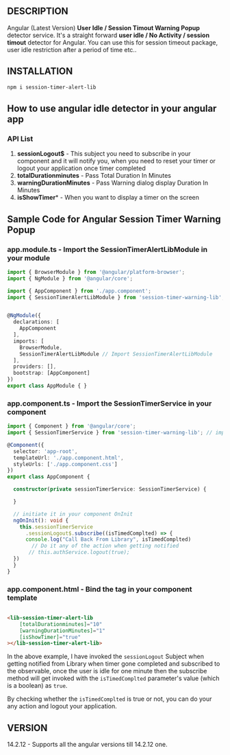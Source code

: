 ## DESCRIPTION
Angular (Latest Version) **User Idle / Session Timout Warning Popup** detector service. It's a straight forward **user idle / No Activity / session timout** detector for Angular. You can use this for session timeout package, user idle restriction after a period of time etc..


## INSTALLATION
```sh
npm i session-timer-alert-lib
```

## How to use angular idle detector in your angular app

### API List
1. **sessionLogout$** - This subject you need to subscribe in your component and it will notify you, when you need to reset your timer or logout your application once timer completed
2. **totalDurationminutes** - Pass Total Duration In Minutes
1. **warningDurationMinutes** - Pass Warning dialog display Duration In Minutes
1. **isShowTimer*** - When you want to display a timer on the screen


## Sample Code for Angular Session Timer Warning Popup

### app.module.ts - Import the SessionTimerAlertLibModule in your module

```typescript
import { BrowserModule } from '@angular/platform-browser';
import { NgModule } from '@angular/core';

import { AppComponent } from './app.component';
import { SessionTimerAlertLibModule } from 'session-timer-warning-lib';


@NgModule({
  declarations: [
    AppComponent
  ],
  imports: [
    BrowserModule,
    SessionTimerAlertLibModule // Import SessionTimerAlertLibModule
  ],
  providers: [], 
  bootstrap: [AppComponent]
})
export class AppModule { }

```


### app.component.ts - Import the SessionTimerService in your component

```typescript
import { Component } from '@angular/core';
import { SessionTimerService } from 'session-timer-warning-lib'; // import SessionTimerService to your component

@Component({
  selector: 'app-root',
  templateUrl: './app.component.html',
  styleUrls: ['./app.component.css']
})
export class AppComponent {

  constructor(private sessionTimerService: SessionTimerService) {

  }

  // initiate it in your component OnInit
  ngOnInit(): void {
    this.sessionTimerService
      .sessionLogout$.subscribe((isTimedComplted) => {
      console.log("Call Back From Library", isTimedComplted)
        // Do it any of the action when getting notified
       // this.authService.logout(true);
  })
  }
}

```

### app.component.html - Bind the tag in your component template

```html

<lib-session-timer-alert-lib
    [totalDurationminutes]="10"
    [warningDurationMinutes]="1"
    [isShowTimer]="true"
></lib-session-timer-alert-lib>

```

In the above example, I have invoked the `sessionLogout` Subject when getting notified from Library when timer gone completed and subscribed to the observable, once the user is idle for one minute then the subscribe method will get invoked with the `isTimedComplted` parameter's value (which is a boolean) as `true`.

By checking whether the `isTimedComplted` is true or not, you can do your any action and logout your application.

## VERSION

14.2.12 - Supports all the angular versions till 14.2.12 one.

